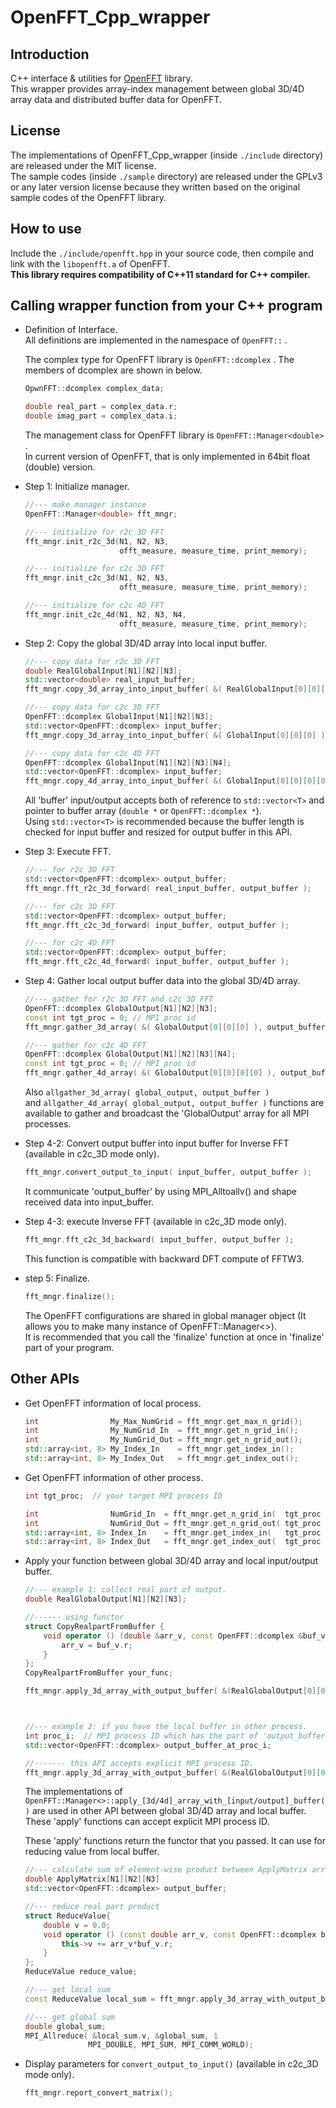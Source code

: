 # OpenFFT_Cpp_wrapper

## Introduction
C++ interface & utilities for [OpenFFT](http://www.openmx-square.org/openfft/) library.  
This wrapper provides array-index management between global 3D/4D array data and distributed buffer data for OpenFFT.

## License
The implementations of OpenFFT_Cpp_wrapper (inside `./include` directory) are released under the MIT license.  
The sample codes (inside `./sample` directory) are released under the GPLv3 or any later version license because they written based on the original sample codes of the OpenFFT library.

## How to use
Include the `./include/openfft.hpp` in your source code, then compile and link with the `libopenfft.a` of OpenFFT.  
__This library requires compatibility of C++11 standard for C++ compiler.__

## Calling wrapper function from your C++ program
 - Definition of Interface.  
   All definitions are implemented in the namespace of `OpenFFT::` .  

   The complex type for OpenFFT library is `OpenFFT::dcomplex` .  The members of dcomplex are shown in below.  
   ```c++
   OpwnFFT::dcomplex complex_data;

   double real_part = complex_data.r;
   double imag_part = complex_data.i;
   ```

   The management class for OpenFFT library is `OpenFFT::Manager<double>` .  
   In current version of OpenFFT, that is only implemented in 64bit float (double) version.

 - Step 1: Initialize manager.  
   ```c++
   //--- make manager instance
   OpenFFT::Manager<double> fft_mngr;

   //--- initialize for r2c 3D FFT
   fft_mngr.init_r2c_3d(N1, N2, N3,
                        offt_measure, measure_time, print_memory);

   //--- initialize for c2c 3D FFT
   fft_mngr.init_c2c_3d(N1, N2, N3,
                        offt_measure, measure_time, print_memory);

   //--- initialize for c2c 4D FFT
   fft_mngr.init_c2c_4d(N1, N2, N3, N4,
                        offt_measure, measure_time, print_memory);
   ```

  - Step 2: Copy the global 3D/4D array into local input buffer.  
    ```c++
    //--- copy data for r2c 3D FFT
    double RealGlobalInput[N1][N2][N3];
    std::vector<double> real_input_buffer;
    fft_mngr.copy_3d_array_into_input_buffer( &( RealGlobalInput[0][0][0] ), real_input_buffer );

    //--- copy data for c2c 3D FFT
    OpenFFT::dcomplex GlobalInput[N1][N2][N3];
    std::vector<OpenFFT::dcomplex> input_buffer;
    fft_mngr.copy_3d_array_into_input_buffer( &( GlobalInput[0][0][0] ), input_buffer );

    //--- copy data for c2c 4D FFT
    OpenFFT::dcomplex GlobalInput[N1][N2][N3][N4];
    std::vector<OpenFFT::dcomplex> input_buffer;
    fft_mngr.copy_4d_array_into_input_buffer( &( GlobalInput[0][0][0][0] ), input_buffer );
    ```
    All 'buffer' input/output accepts both of reference to `std::vector<T>` and pointer to buffer array (`double *` or `OpenFFT::dcomplex *`).  
    Using `std::vector<T>` is recommended because the buffer length is checked for input buffer and resized for output buffer in this API.

  - Step 3: Execute FFT.  
    ```c++
    //--- for r2c 3D FFT
    std::vector<OpenFFT::dcomplex> output_buffer;
    fft_mngr.fft_r2c_3d_forward( real_input_buffer, output_buffer );

    //--- for c2c 3D FFT
    std::vector<OpenFFT::dcomplex> output_buffer;
    fft_mngr.fft_c2c_3d_forward( input_buffer, output_buffer );

    //--- for c2c 4D FFT
    std::vector<OpenFFT::dcomplex> output_buffer;
    fft_mngr.fft_c2c_4d_forward( input_buffer, output_buffer );
    ```

  - Step 4: Gather local output buffer data into the global 3D/4D array.  
    ```c++
    //--- gather for r2c 3D FFT and c2c 3D FFT
    OpenFFT::dcomplex GlobalOutput[N1][N2][N3];
    const int tgt_proc = 0; // MPI proc id
    fft_mngr.gather_3d_array( &( GlobalOutput[0][0][0] ), output_buffer, tgt_proc );

    //--- gather for c2c 4D FFT
    OpenFFT::dcomplex GlobalOutput[N1][N2][N3][N4];
    const int tgt_proc = 0; // MPI proc id
    fft_mngr.gather_4d_array( &( GlobalOutput[0][0][0][0] ), output_buffer, tgt_proc );
    ```
    Also `allgather_3d_array( global_output, output_buffer )`  
    and `allgather_4d_array( global_output, output_buffer )` functions are available to gather and broadcast the 'GlobalOutput' array for all MPI processes.

   - Step 4-2: Convert output buffer into input buffer for Inverse FFT (available in c2c_3D mode only).  
     ```c++
     fft_mngr.convert_output_to_input( input_buffer, output_buffer );
     ```
     It communicate 'output_buffer' by using MPI_Alltoallv() and shape received data into input_buffer.

   - Step 4-3: execute Inverse FFT (available in c2c_3D mode only).  
     ```c++
     fft_mngr.fft_c2c_3d_backward( input_buffer, output_buffer );
     ```
     This function is compatible with backward DFT compute of FFTW3.

   - step 5: Finalize.  
     ```c++
     fft_mngr.finalize();
     ```
     The OpenFFT configurations are shared in global manager object (It allows you to make many instance of OpenFFT::Manager<>).  
     It is recommended that you call the 'finalize' function at once in 'finalize' part of your program.

## Other APIs

   - Get OpenFFT information of local process.  
     ```c++
     int                My_Max_NumGrid = fft_mngr.get_max_n_grid();
     int                My_NumGrid_In  = fft_mngr.get_n_grid_in();
     int                My_NumGrid_Out = fft_mngr.get_n_grid_out();
     std::array<int, 8> My_Index_In    = fft_mngr.get_index_in();
     std::array<int, 8> My_Index_Out   = fft_mngr.get_index_out();
     ```

   - Get OpenFFT information of other process.  
     ```c++
     int tgt_proc;  // your target MPI process ID

     int                NumGrid_In  = fft_mngr.get_n_grid_in(  tgt_proc );
     int                NumGrid_Out = fft_mngr.get_n_grid_out( tgt_proc );
     std::array<int, 8> Index_In    = fft_mngr.get_index_in(   tgt_proc );
     std::array<int, 8> Index_Out   = fft_mngr.get_index_out(  tgt_proc );
     ```

   - Apply your function between global 3D/4D array and local input/output buffer.  
     ```c++
     //--- example 1: collect real part of output.
     double RealGlobalOutput[N1][N2][N3];

     //------ using functor
     struct CopyRealpartFromBuffer {
         void operator () (double &arr_v, const OpenFFT::dcomplex &buf_v){
             arr_v = buf_v.r;
         }
     };
     CopyRealpartFromBuffer your_func;

     fft_mngr.apply_3d_array_with_output_buffer( &(RealGlobalOutput[0][0][0]), output_buffer, your_func );



     //--- example 2: if you have the local buffer in other process.
     int proc_i;  // MPI process ID which has the part of 'output_buffer_at_proc_i'.
     std::vector<OpenFFT::dcomplex> output_buffer_at_proc_i;

     //------- this API accepts explicit MPI process ID.
     fft_mngr.apply_3d_array_with_output_buffer( &(RealGlobalOutput[0][0][0]), output_buffer_at_proc_i, your_func, proc_i);
     ```
     The implementations of `OpenFFT::Manager<>::apply_[3d/4d]_array_with_[input/output]_buffer()` are used in other API between global 3D/4D array and local buffer. These 'apply' functions can accept explicit MPI process ID.

     These 'apply' functions return the functor that you passed. It can use for reducing value from local buffer.  
     ```c++
     //--- calculate sum of element-wise product between ApplyMatrix array and Global output array.
     double ApplyMatrix[N1][N2][N3]
     std::vector<OpenFFT::dcomplex> output_buffer;

     //--- reduce real part product
     struct ReduceValue{
         double v = 0.0;
         void operator () (const double arr_v, const OpenFFT::dcomplex buf_v){
             this->v += arr_v*buf_v.r;
         }
     };
     ReduceValue reduce_value;

     //--- get local sum
     const ReduceValue local_sum = fft_mngr.apply_3d_array_with_output_buffer( &(ApplyMatrix[0][0][0]), output_buffer, reduce_value );

     //--- get global sum
     double global_sum;
     MPI_Allreduce( &local_sum.v, &global_sum, 1
                   MPI_DOUBLE, MPI_SUM, MPI_COMM_WORLD);
     ```

   - Display parameters for `convert_output_to_input()` (available in c2c_3D mode only).  
     ```c++
     fft_mngr.report_convert_matrix();
     ```
